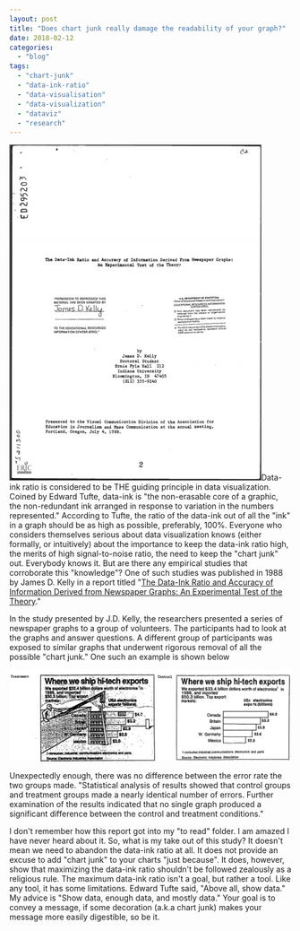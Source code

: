 ```yaml
---
layout: post
title: "Does chart junk really damage the readability of your graph?"
date: 2018-02-12
categories: 
  - "blog"
tags: 
  - "chart-junk"
  - "data-ink-ratio"
  - "data-visualisation"
  - "data-visualization"
  - "dataviz"
  - "research"
---
```


![Screen Shot 2018-02-12 at 16.32.56](/assets/images/2018/02/screen-shot-2018-02-12-at-16-32-561.png?w=450)Data-ink ratio is considered to be THE guiding principle in data visualization. Coined by Edward Tufte, data-ink is "the non-erasable core of a graphic, the non-redundant ink arranged in response to variation in the numbers represented." According to Tufte, the ratio of the data-ink out of all the "ink" in a graph should be as high as possible, preferably, 100%. Everyone who considers themselves serious about data visualization knows (either formally, or intuitively) about the importance to keep the data-ink ratio high, the merits of high signal-to-noise ratio, the need to keep the "chart junk" out. Everybody knows it. But are there any empirical studies that corroborate this "knowledge"? One of such studies was published in 1988 by James D. Kelly in a report titled "[The Data-Ink Ratio and Accuracy of Information Derived from Newspaper Graphs: An Experimental Test of the Theory](https://files.eric.ed.gov/fulltext/ED295203.pdf)."

In the study presented by J.D. Kelly, the researchers presented a series of newspaper graphs to a group of volunteers. The participants had to look at the graphs and answer questions. A different group of participants was exposed to similar graphs that underwent rigorous removal of all the possible "chart junk." One such an example is shown below

![Two bar charts based on identical data. One - with "creative" illustrations. The other one only presents the data.](/assets/images/2018/02/dataink.png)

Unexpectedly enough, there was no difference between the error rate the two groups made. "Statistical analysis of results showed that control groups and treatment groups made a nearly identical number of errors. Further examination of the results indicated that no single graph produced a significant difference between the control and treatment conditions."

I don't remember how this report got into my "to read" folder. I am amazed I have never heard about it. So, what is my take out of this study? It doesn't mean we need to abandon the data-ink ratio at all. It does not provide an excuse to add "chart junk" to your charts "just because". It does, however, show that maximizing the data-ink ratio shouldn't be followed zealously as a religious rule. The maximum data-ink ratio isn't a goal, but rather a tool. Like any tool, it has some limitations. Edward Tufte said, "Above all, show data." My advice is "Show data, enough data, and mostly data." Your goal is to convey a message, if some decoration (a.k.a chart junk) makes your message more easily digestible, so be it.
